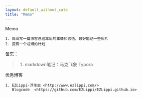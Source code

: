 ```yaml
---
layout: default_without_cate
title: "Memo"
---
```


Memo

	1. 每周写一篇博客总结本周的事情和感悟，最好能贴一些照片
	2. 要有一个戒烟的计划


备忘：

>1. markdown笔记：马克飞象 Typora



优秀博客

	1. EZLippi-浮生志 <http://www.ezlippi.com/>
	   Blogcode  <https://github.com/EZLippi/EZLippi.github.io>

